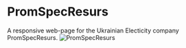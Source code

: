 # PromSpecResurs
A responsive web-page for the Ukrainian Electicity company PromSpecResurs.
![PromSpecResurs](https://user-images.githubusercontent.com/87814580/162216657-50fe6483-2e83-43f3-aa5d-0d6d72189ff4.jpeg)
